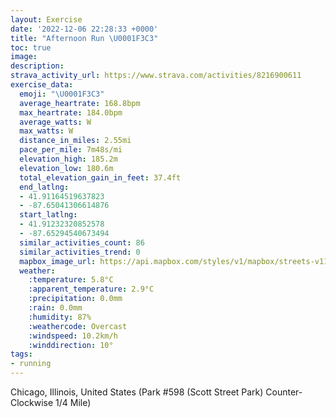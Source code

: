 ```yaml
---
layout: Exercise
date: '2022-12-06 22:28:33 +0000'
title: "Afternoon Run \U0001F3C3"
toc: true
image:
description:
strava_activity_url: https://www.strava.com/activities/8216900611
exercise_data:
  emoji: "\U0001F3C3"
  average_heartrate: 168.8bpm
  max_heartrate: 184.0bpm
  average_watts: W
  max_watts: W
  distance_in_miles: 2.55mi
  pace_per_mile: 7m48s/mi
  elevation_high: 185.2m
  elevation_low: 180.6m
  total_elevation_gain_in_feet: 37.4ft
  end_latlng:
  - 41.91164519637823
  - -87.65041306614876
  start_latlng:
  - 41.91232320852578
  - -87.65294540673494
  similar_activities_count: 86
  similar_activities_trend: 0
  mapbox_image_url: https://api.mapbox.com/styles/v1/mapbox/streets-v11/static/path-5+787af2-1.0(g%7Bx~Fdl~uO%3FkAEi%40BIl%40%7D%40%7C%40%7DAd%40m%40POh%40y%40OCEOC_AGoICcH%40k%40KwACeBHcDDMFIv%40c%40LAj%40%40HDDZBhFDVNVPNP%40fAGNCXYHYD_%40EqCCYS%5DQKSAi%40%40q%40JIDMPM%60%40FxABxA%40LHRRRNDpAEPEPQLUBS%40YCmCE%5BCIOQYMa%40As%40DSFMLKPGXFhDFb%40TXPFJ%40bAERGPMLQFa%40%3FkAE%7BAKg%40MO_%40ImAF%5BJQ%5EERBhA%3FzAFb%40TZVHxAGPILOFMDY%3Fi%40EeCI_%40OQSIQAeAFQBUTINEPFhDDZHTLLTF%7C%40A%5EENIHKHUDc%40EkDGUS%5BSCS%40iALQHMJKZ%3FxCBh%40FRTXJFPBnAGFCPMN%5BFo%40AmBCs%40GWUUQGaAC%7B%40DOCSOEAeBDIBGN%3FZDz%40%40lAAp%40JvAIbABnAArBHhE%40bCEfD),pin-s-s+e5b22e(-87.65139,41.91172),pin-s-f+89ae00(-87.64899999999992,41.91085000000002)/auto/800x800?access_token=pk.eyJ1Ijoiam9zaGJlY2ttYW4iLCJhIjoiY205eWR2aDd1MWZ6djJrbXc4a3M0bWZleiJ9.XiG9OWkNcZk2QzjJbxLB4A
  weather:
    :temperature: 5.8°C
    :apparent_temperature: 2.9°C
    :precipitation: 0.0mm
    :rain: 0.0mm
    :humidity: 87%
    :weathercode: Overcast
    :windspeed: 10.2km/h
    :winddirection: 10°
tags:
- running
---
```

Chicago, Illinois, United States (Park #598 (Scott Street Park) Counter-Clockwise 1/4 Mile)
